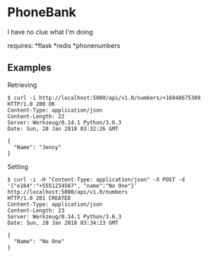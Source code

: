 # PhoneBank
I have no clue what I'm doing

requires:
*flask
*redis
*phonenumbers


## Examples

Retrieving
```
$ curl -i http://localhost:5000/api/v1.0/numbers/+16048675309
HTTP/1.0 200 OK
Content-Type: application/json
Content-Length: 22
Server: Werkzeug/0.14.1 Python/3.6.3
Date: Sun, 28 Jan 2018 03:32:26 GMT

{
  "Name": "Jenny"
}
```

Setting
```
$ curl -i -H "Content-Type: application/json" -X POST -d '{"e164":"+5551234567", "name":"No One"}' http://localhost:5000/api/v1.0/numbers
HTTP/1.0 201 CREATED
Content-Type: application/json
Content-Length: 23
Server: Werkzeug/0.14.1 Python/3.6.3
Date: Sun, 28 Jan 2018 03:34:23 GMT

{
  "Name": "No One"
}
```
